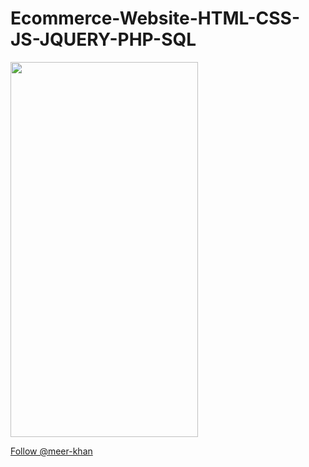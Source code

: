 # Ecommerce-Website-HTML-CSS-JS-JQUERY-PHP-SQL
<!-- Place this tag where you want the button to render. -->


<img src="![screencapture-file-D-2022-KhareedLOO-Ecommerce-Website-practice-Mainpage-Html-2023-10-28-21_42_58](https://github.com/meer-khan/KhareedLOO-Ecommerce-Website/assets/40295656/85ebdbac-f324-42b0-abe2-3ea01eacca18)" style="height: 600px; width:300px;"/>

<a class="github-button" href="https://github.com/meer-khan" data-size="large" aria-label="Follow @meer-khan on GitHub">Follow @meer-khan</a>
